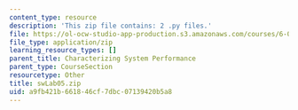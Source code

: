 ```yaml
---
content_type: resource
description: 'This zip file contains: 2 .py files.'
file: https://ol-ocw-studio-app-production.s3.amazonaws.com/courses/6-01sc-introduction-to-electrical-engineering-and-computer-science-i-spring-2011/a9fb421b661846cf7dbc07139420b5a8_swLab05.zip
file_type: application/zip
learning_resource_types: []
parent_title: Characterizing System Performance
parent_type: CourseSection
resourcetype: Other
title: swLab05.zip
uid: a9fb421b-6618-46cf-7dbc-07139420b5a8
---
```

